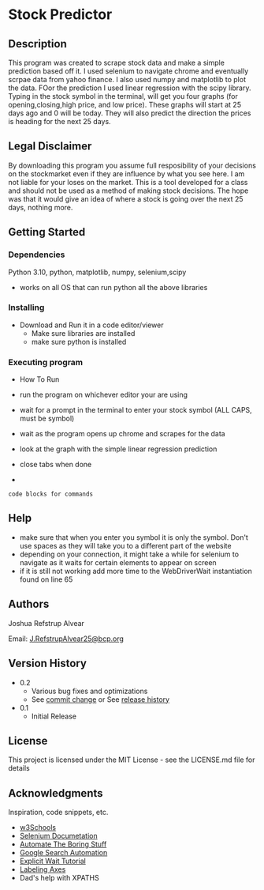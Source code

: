 # Stock Predictor 

## Description
This program was created to scrape stock data and make a simple prediction based off it. I used selenium to navigate chrome and eventually scrpae data from yahoo finance. I also used numpy and matplotlib to plot the data. FOor the prediction I used linear regression with the scipy library. Typing in the stock symbol in the terminal, will get you four graphs (for opening,closing,high price, and low price). These graphs will start at 25 days ago and 0 will be today. They will also predict the direction the prices is heading for the next 25 days.

## Legal Disclaimer
By downloading this program you assume full resposibility of your decisions on the stockmarket even if they are influence by what you see here. I am not liable for your loses on the market. This is a tool developed for a class and should not be used as a method of making stock decisions. The hope was that it would give an idea of where a stock is going over the next 25 days, nothing more.

## Getting Started

### Dependencies


 Python 3.10, python, matplotlib, numpy, selenium,scipy
* works on all OS that can run python all the above libraries

### Installing

* Download and Run it in a code editor/viewer
    - Make sure libraries are installed
    - make sure python is installed


### Executing program

* How To Run
- run the program on whichever editor your are using
- wait for a prompt in the terminal to enter your stock symbol (ALL CAPS, must be symbol)
- wait as the program opens up chrome and scrapes for the data
- look at the graph with the simple linear regression prediction
- close tabs when done

- 
```
code blocks for commands
```

## Help

- make sure that when you enter you symbol it is only the symbol. Don't use spaces as they will take you to a different part of the website
- depending on your connection, it might take a while for selenium to navigate as it waits for certain elements to appear on screen
- if it is still not working add more time to the WebDriverWait instantiation found on line 65

## Authors


 Joshua Refstrup Alvear 
 
 Email: J.RefstrupAlvear25@bcp.org

## Version History

* 0.2
    * Various bug fixes and optimizations
    * See [commit change]() or See [release history]()
* 0.1
    * Initial Release

## License

This project is licensed under the MIT License - see the LICENSE.md file for details

## Acknowledgments

Inspiration, code snippets, etc.
* [w3Schools](https://www.w3schools.com/python/default.asp)
* [Selenium Documetation](https://selenium-python.readthedocs.io/)
* [Automate The Boring Stuff](https://automatetheboringstuff.com/)
* [Google Search Automation](https://www.tutorialspoint.com/google-search-automation-with-python-selenium)
* [Explicit Wait Tutorial](https://www.geeksforgeeks.org/explicit-waits-in-selenium-python/)
* [Labeling Axes](https://www.edureka.co/community/102186/how-set-the-figure-title-and-axes-labels-font-size-matplotlib)
* Dad's help with XPATHS


